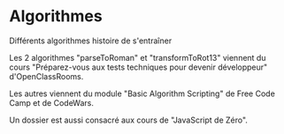 # Algorithmes
Différents algorithmes histoire de s'entraîner

Les 2 algorithmes "parseToRoman" et "transformToRot13" viennent du cours "Préparez-vous aux tests techniques pour devenir développeur" d'OpenClassRooms.

Les autres viennent du module "Basic Algorithm Scripting" de Free Code Camp et de CodeWars.

Un dossier est aussi consacré aux cours de "JavaScript de Zéro".
